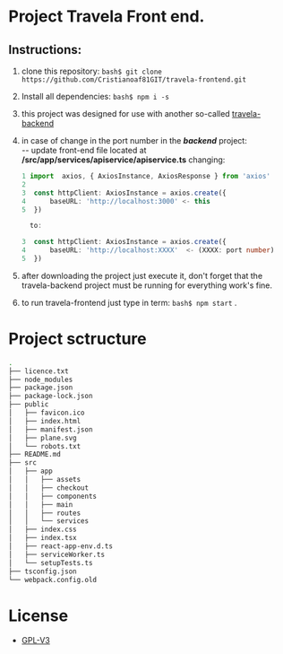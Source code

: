 # Project Travela Front end. 
## Instructions:
  1. clone this repository:  ```bash$ git clone https://github.com/Cristianoaf81GIT/travela-frontend.git```
  2. Install all dependencies: ```bash$ npm i -s``` 
  3. this project was designed for use with another so-called [travela-backend](https://github.com/Cristianoaf81GIT/travela-backend.git)
  4. in case of change in the port number in the ***backend*** project:  
    -- update front-end file located at **/src/app/services/apiservice/apiservice.ts** changing: 
     
        ```typescript {.line-numbers}
        1 import  axios, { AxiosInstance, AxiosResponse } from 'axios'
        2 
        3  const httpClient: AxiosInstance = axios.create({
        4      baseURL: 'http://localhost:3000' <- this 
        5  })     
        
          to:            
        
        3  const httpClient: AxiosInstance = axios.create({
        4      baseURL: 'http://localhost:XXXX'  <- (XXXX: port number)
        5  })          
        ```
  5. after downloading the project just execute it, don't forget that the  travela-backend project must be running for everything work's fine. 
  6. to run travela-frontend just type in term: ```bash$ npm start``` 
  .


# Project sctructure 
 ```bash
 .
├── licence.txt
├── node_modules
├── package.json
├── package-lock.json
├── public
│   ├── favicon.ico
│   ├── index.html
│   ├── manifest.json
│   ├── plane.svg
│   └── robots.txt
├── README.md
├── src
│   ├── app
│   │   ├── assets
│   │   ├── checkout
│   │   ├── components
│   │   ├── main
│   │   ├── routes
│   │   └── services
│   ├── index.css
│   ├── index.tsx
│   ├── react-app-env.d.ts
│   ├── serviceWorker.ts
│   └── setupTests.ts
├── tsconfig.json
└── webpack.config.old

 ```


# License 
   - [GPL-V3](https://choosealicense.com/licenses/gpl-3.0/)
